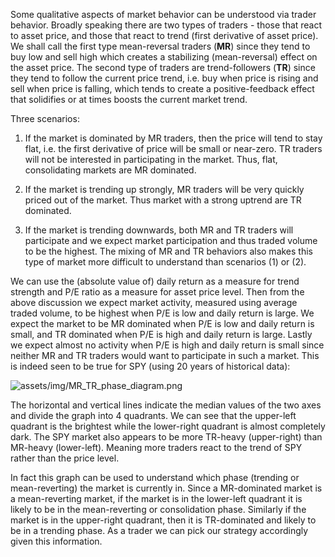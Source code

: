 Some qualitative aspects of market behavior can be understood via trader behavior. Broadly speaking there are two types of traders - those that react to asset price, and those that react to trend (first derivative of asset price). We shall call the first type mean-reversal traders (**MR**) since they tend to buy low and sell high which creates a stabilizing (mean-reversal) effect on the asset price. The second type of traders are trend-followers (**TR**) since they tend to follow the current price trend, i.e. buy when price is rising and sell when price is falling, which tends to create a positive-feedback effect that solidifies or at times boosts the current market trend.

Three scenarios:
 1. If the market is dominated by MR traders, then the price will tend to stay flat, i.e. the first derivative of price will be small or near-zero. TR traders will not be interested in participating in the market. Thus, flat, consolidating markets are MR dominated.
 
 2. If the market is trending up strongly, MR traders will be very quickly priced out of the market. Thus market with a strong uptrend are TR dominated.
 
 3. If the market is trending downwards, both MR and TR traders will participate and we expect market participation and thus traded volume to be the highest. The mixing of MR and TR behaviors also makes this type of market more difficult to understand than scenarios (1) or (2).
 
We can use the (absolute value of) daily return as a measure for trend strength and P/E ratio as a measure for asset price level. Then from the above discussion we expect market activity, measured using average traded volume, to be highest when P/E is low and daily return is large. We expect the market to be MR dominated when P/E is low and daily return is small, and TR dominated when P/E is high and daily return is large. Lastly we expect almost no activity when P/E is high and daily return is small since neither MR and TR traders would want to participate in such a market. This is indeed seen to be true for SPY (using 20 years of historical data):

![assets/img/MR_TR_phase_diagram.png]({{site.baseurl}}/assets/img/MR_TR_phase_diagram.png)

The horizontal and vertical lines indicate the median values of the two axes and divide the graph into 4 quadrants. We can see that the upper-left quadrant is the brightest while the lower-right quadrant is almost completely dark. The SPY market also appears to be more TR-heavy (upper-right) than MR-heavy (lower-left). Meaning more traders react to the trend of SPY rather than the price level. 

In fact this graph can be used to understand which phase (trending or mean-reverting) the market is currently in. Since a MR-dominated market is a mean-reverting market, if the market is in the lower-left quadrant it is likely to be in the mean-reverting or consolidation phase. Similarly if the market is in the upper-right quadrant, then it is TR-dominated and likely to be in a trending phase. As a trader we can pick our strategy accordingly given this information.

